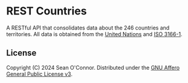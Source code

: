 # REST Countries

A RESTful API that consolidates data about the 246 countries and territories. All data is obtained from
the [United Nations](https://www.un.org/)
and [ISO 3166-1](https://en.wikipedia.org/wiki/ISO_3166-1#Codes).

## License

Copyright (C) 2024 Sean O'Connor. Distributed under the [GNU Affero General Public License v3](LICENSE).
